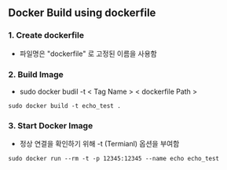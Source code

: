 ## Docker Build using dockerfile

### 1. Create dockerfile
* 파일명은 "dockerfile" 로 고정된 이름을 사용함

### 2. Build Image
* sudo docker budil -t < Tag Name > < dockerfile Path >
```
sudo docker build -t echo_test .
```

### 3. Start Docker Image
* 정상 연결을 확인하기 위해 -t (Termianl) 옵션을 부여함
```
sudo docker run --rm -t -p 12345:12345 --name echo echo_test
```